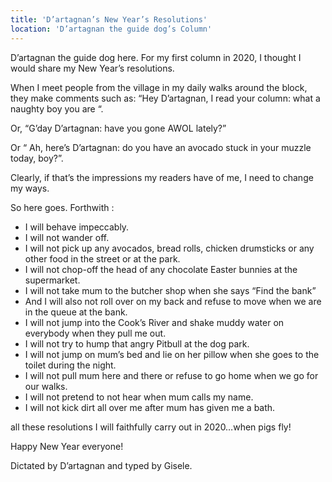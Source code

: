 ```yaml
---
title: 'D’artagnan’s New Year’s Resolutions'
location: 'D’artagnan the guide dog’s Column'
---
```

D’artagnan the guide dog here. For my first column in 2020, I thought I would share my New Year’s resolutions.

When I meet people from the village in my daily walks around the block, they make comments such as: “Hey D’artagnan, I read your column: what a naughty boy you are “.

Or, “G’day D’artagnan: have you gone AWOL lately?”

Or “ Ah, here’s D’artagnan: do you have an avocado stuck in your muzzle today, boy?”.

Clearly, if that’s the impressions my readers have of me, I need to change my ways.

So here goes. Forthwith :
- I will behave impeccably.
- I will not wander off.
- I will not pick up any avocados, bread rolls, chicken drumsticks or any other food in the street or at the park.
- I will not chop-off the head of any chocolate Easter bunnies at the supermarket.
- I will not take mum to the butcher shop when she says “Find the bank”
- And I will also not roll over on my back and refuse to move when we are in the queue at the bank.
- I will not jump into the Cook’s River and shake muddy water on everybody when they pull me out.
- I will not try to hump that angry Pitbull at the dog park.
- I will not jump on mum’s bed and lie on her pillow when she goes to the toilet during the night.
- I will not pull mum here and there or refuse to go home when we go for our walks.
- I will not pretend to not hear when mum calls my name.
- I will not kick dirt all over me after mum has given me a bath.

all these resolutions I will faithfully carry out in 2020…when pigs fly!

Happy New Year everyone!

Dictated by D’artagnan and typed by Gisele.
